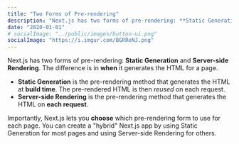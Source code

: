 ```yaml
---
title: "Two Forms of Pre-rendering"
description: "Next.js has two forms of pre-rendering: **Static Generation** and **Server-side Rendering**. The difference is in **when** it generates the HTML for a page."
date: "2020-01-01"
# socialImage: "../public/images/button-ui.png"
socialImage: "https://i.imgur.com/BGRReNJ.png"
---
```


Next.js has two forms of pre-rendering: **Static Generation** and **Server-side Rendering**. The difference is in **when** it generates the HTML for a page.

- **Static Generation** is the pre-rendering method that generates the HTML at **build time**. The pre-rendered HTML is then _reused_ on each request.
- **Server-side Rendering** is the pre-rendering method that generates the HTML on **each request**.

Importantly, Next.js lets you **choose** which pre-rendering form to use for each page. You can create a "hybrid" Next.js app by using Static Generation for most pages and using Server-side Rendering for others.
